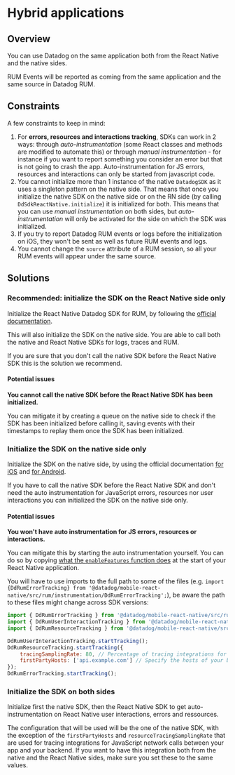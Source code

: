 # Hybrid applications

## Overview

You can use Datadog on the same application both from the React Native and the native sides.

RUM Events will be reported as coming from the same application and the same source in Datadog RUM.

## Constraints

A few constraints to keep in mind:

1. For **errors, resources and interactions tracking**, SDKs can work in 2 ways: through _auto-instrumentation_ (some React classes and methods are modified to automate this) or through _manual instrumentation_ - for instance if you want to report something you consider an error but that is not going to crash the app. Auto-instrumentation for JS errors, resources and interactions can only be started from javascript code.
2. You cannot initialize more than 1 instance of the native `DatadogSDK` as it uses a singleton pattern on the native side. That means that once you initialize the native SDK on the native side or on the RN side (by calling `DdSdkReactNative.initialize`) it is initialized for both.
   This means that you can use _manual instrumentation_ on both sides, but _auto-instrumentation_ will only be activated for the side on which the SDK was initialized.
3. If you try to report Datadog RUM events or logs before the initialization on iOS, they won't be sent as well as future RUM events and logs.
4. You cannot change the `source` attribute of a RUM session, so all your RUM events will appear under the same source.

## Solutions

### Recommended: initialize the SDK on the React Native side only

Initialize the React Native Datadog SDK for RUM, by following the [official documentation][1].

This will also initialize the SDK on the native side. You are able to call both the native and React Native SDKs for logs, traces and RUM.

If you are sure that you don't call the native SDK before the React Native SDK this is the solution we recommend.

#### Potential issues

**You cannot call the native SDK before the React Native SDK has been initialized.**

You can mitigate it by creating a queue on the native side to check if the SDK has been initialized before calling it, saving events with their timestamps to replay them once the SDK has been initialized.

### Initialize the SDK on the native side only

Initialize the SDK on the native side, by using the official documentation [for iOS][2] and [for Android][3].

If you have to call the native SDK before the React Native SDK and don't need the auto instrumentation for JavaScript errors, resources nor user interactions you can initialized the SDK on the native side only.

#### Potential issues

**You won't have auto instrumentation for JS errors, resources or interactions.**

You can mitigate this by starting the auto instrumentation yourself. You can do so by copying [what the `enableFeatures` function does][4] at the start of your React Native application.

You will have to use imports to the full path to some of the files (e.g. `import {DdRumErrorTracking} from '@datadog/mobile-react-native/src/rum/instrumentation/DdRumErrorTracking';`), be aware the path to these files might change across SDK versions:

```javascript
import { DdRumErrorTracking } from '@datadog/mobile-react-native/src/rum/instrumentation/DdRumErrorTracking';
import { DdRumUserInteractionTracking } from '@datadog/mobile-react-native/src/rum/instrumentation/DdRumUserInteractionTracking';
import { DdRumResourceTracking } from '@datadog/mobile-react-native/src/rum/instrumentation/resourceTracking/DdRumResourceTracking';

DdRumUserInteractionTracking.startTracking();
DdRumResourceTracking.startTracking({
    tracingSamplingRate: 80, // Percentage of tracing integrations for network calls between your app and your backend.
    firstPartyHosts: ['api.example.com'] // Specify the hosts of your backends to enable tracing with these backends
});
DdRumErrorTracking.startTracking();
```

### Initialize the SDK on both sides

Initialize first the native SDK, then the React Native SDK to get auto-instrumentation on React Native user interactions, errors and ressources.

The configuration that will be used will be the one of the native SDK, with the exception of the `firstPartyHosts` and `resourceTracingSamplingRate` that are used for tracing integrations for JavaScript network calls between your app and your backend.
If you want to have this integration both from the native and the React Native sides, make sure you set these to the same values.

[1]: https://docs.datadoghq.com/real_user_monitoring/reactnative/
[2]: https://docs.datadoghq.com/real_user_monitoring/ios/
[3]: https://docs.datadoghq.com/real_user_monitoring/android/
[4]: https://github.com/DataDog/dd-sdk-reactnative/blob/develop/packages/core/src/DdSdkReactNative.tsx#L184

